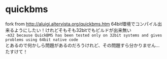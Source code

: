 # quickbms
fork from http://aluigi.altervista.org/quickbms.htm 
64bit環境でコンパイル出来るようにしたい！けれどそもそも32bitでもビルドが出来無い  
`-m32 because QuickBMS has been tested only on 32bit systems and gives problems using 64bit native code`  
とあるので何かしら問題があるのだろうけれど、その問題すら分かりません…
たすけて！
